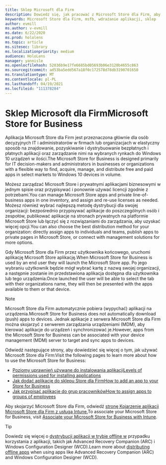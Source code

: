 ```yaml
---
title: Sklep Microsoft dla Firm
description: Dowiedz się, jak pracować z Microsoft Store dla Firm, aby publikować aplikacje rzeczywistości mieszanej w firmie.
keywords: Microsoft Store dla Firm, msfb, wdrażanie aplikacji, sklep
author: evmill
ms.author: v-evmill
ms.date: 6/22/2020
ms.prod: hololens
ms.topic: article
ms.sitesec: library
ms.localizationpriority: medium
audience: HoloLens
manager: yannisle
ms.openlocfilehash: 52036b9e17fe6685bd05693b06e3120b4655c863
ms.sourcegitcommit: ad53ba5edd567a18f0c172578d78db3190701650
ms.translationtype: MT
ms.contentlocale: pl-PL
ms.lasthandoff: 04/19/2021
ms.locfileid: "111378284"
---
```

# <a name="microsoft-store-for-business"></a><span data-ttu-id="32fb6-104">Sklep Microsoft dla Firm</span><span class="sxs-lookup"><span data-stu-id="32fb6-104">Microsoft Store for Business</span></span>

<span data-ttu-id="32fb6-105">Aplikacja Microsoft Store dla Firm jest przeznaczona głównie dla osób decyzyjnych IT i administratorów w firmach lub organizacjach w elastyczny sposób na znajdowanie, pozyskiwanie i dystrybuowanie bezpłatnych i płatnych aplikacji oraz zarządzanie nimi na wybranych rynkach do Windows 10 urządzeń w ilości.</span><span class="sxs-lookup"><span data-stu-id="32fb6-105">The Microsoft Store for Business is designed primarily for IT decision-makers and administrators in businesses or organizations with a flexible way to find, acquire, manage, and distribute free and paid apps in select markets to Windows 10 devices in volume.</span></span> 

<span data-ttu-id="32fb6-106">Możesz zarządzać Microsoft Store i prywatnymi aplikacjami biznesowymi w jednym spisie oraz przypisywać i ponownie używać licencji zgodnie z potrzebami.</span><span class="sxs-lookup"><span data-stu-id="32fb6-106">You can manage Microsoft Store apps and private line-of-business apps in one inventory, and assign and re-use licenses as needed.</span></span> <span data-ttu-id="32fb6-107">Możesz również wybrać najlepszą metodę dystrybucji dla swojej organizacji: bezpośrednio przypisywać aplikacje do poszczególnych osób i zespołów, publikować aplikacje na stronach prywatnych na platformie Microsoft Store lub łączyć się z rozwiązaniami do zarządzania, aby uzyskać więcej opcji.</span><span class="sxs-lookup"><span data-stu-id="32fb6-107">You can also choose the best distribution method for your organization: directly assign apps to individuals and teams, publish apps to private pages in Microsoft Store, or connect with management solutions for more options.</span></span>

<span data-ttu-id="32fb6-108">Gdy Microsoft Store dla Firm przez użytkownika końcowego, uruchomi aplikację Microsoft Store aplikację.</span><span class="sxs-lookup"><span data-stu-id="32fb6-108">When Microsoft Store for Business is used by an end user they will launch the Microsoft Store app.</span></span> <span data-ttu-id="32fb6-109">Po jego wybraniu użytkownik będzie mógł wybrać kartę z nazwą swojej organizacji, a następnie zostanie im przedstawiona aplikacja dostępna dla użytkownika lub tego urządzenia.</span><span class="sxs-lookup"><span data-stu-id="32fb6-109">Once launched the user will be able to select the tab with their organizations name, they will then be presented with the apps available to them or that device.</span></span>

> [!Note] 
> <span data-ttu-id="32fb6-110">Microsoft Store dla Firm automatycznie pobiera (wypychać) aplikacji na urządzenia.</span><span class="sxs-lookup"><span data-stu-id="32fb6-110">Microsoft Store for Business does not automatically download (push) apps to devices.</span></span> <span data-ttu-id="32fb6-111">Jednak aplikacje z serwera Microsoft Store dla Firm można skojarzyć z serwerem zarządzania urządzeniami (MDM), aby kierować aplikacje do urządzeń i synchronizować je.</span><span class="sxs-lookup"><span data-stu-id="32fb6-111">However, apps from the Microsoft Store for Business can be associated with your device management (MDM) server to target and sync apps to devices.</span></span>

<span data-ttu-id="32fb6-112">Odwiedź następujące strony, aby dowiedzieć się więcej o tym, jak używać Microsoft Store dla Firm:</span><span class="sxs-lookup"><span data-stu-id="32fb6-112">Visit the following pages to learn more about how to use the Microsoft Store for Business:</span></span>
* [<span data-ttu-id="32fb6-113">Poziomy uprawnień używane do instalowania aplikacji</span><span class="sxs-lookup"><span data-stu-id="32fb6-113">Levels of permissions used for installing applications</span></span>](https://docs.microsoft.com/mem/intune/configuration/device-restrictions-windows-holographic#app-store)
* [<span data-ttu-id="32fb6-114">Jak dodać aplikację do sklepu Store dla Firm</span><span class="sxs-lookup"><span data-stu-id="32fb6-114">How to add an app to your Store for Business</span></span>](https://docs.microsoft.com/mem/intune/apps/store-apps-windows)
* [<span data-ttu-id="32fb6-115">Jak przypisać aplikacje do grup pracowników</span><span class="sxs-lookup"><span data-stu-id="32fb6-115">How to assign apps to groups of employees</span></span>](https://docs.microsoft.com/mem/intune/apps/windows-store-for-business)

<span data-ttu-id="32fb6-116">Aby skojarzyć Microsoft Store dla Firm, odwiedź [stronę Kojarzenie aplikacji Microsoft Store dla Firm z usługą Intune.](https://docs.microsoft.com/mem/intune/apps/windows-store-for-business#associate-your-microsoft-store-for-business-account-with-intune)</span><span class="sxs-lookup"><span data-stu-id="32fb6-116">To associate your Microsoft Store for Business, visit [Associate your Microsoft Store for Business with Intune](https://docs.microsoft.com/mem/intune/apps/windows-store-for-business#associate-your-microsoft-store-for-business-account-with-intune).</span></span>

> [!Tip] 
> <span data-ttu-id="32fb6-117">Dowiedz się więcej o [dystrybucji aplikacji w trybie offline w](https://docs.microsoft.com/microsoft-store/distribute-offline-apps) przypadku korzystania z aplikacji, takich jak Advanced Recovery Companion (ARC) i Windows Configuration Designer (WCD).</span><span class="sxs-lookup"><span data-stu-id="32fb6-117">Learn more about [distributing offline apps](https://docs.microsoft.com/microsoft-store/distribute-offline-apps) when using apps like Advanced Recovery Companion (ARC) and Windows Configuration Designer (WCD).</span></span>
